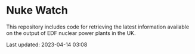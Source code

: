 # Nuke Watch

This repository includes code for retrieving the latest information available on the output of EDF nuclear power plants in the UK.

Last updated: 2023-04-14 03:08